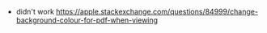 - didn't work https://apple.stackexchange.com/questions/84999/change-background-colour-for-pdf-when-viewing